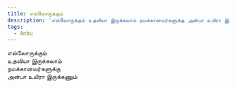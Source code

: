 ```yaml
---
title: எல்லோருக்கும்
description: 'எல்லோருக்கும் உதவியா இருக்கலாம் நமக்கானவர்களுக்கு அன்பா உயிரா இருக்கணும்.'
tags:
  - Anbu
---
```


எல்லோருக்கும்  
உதவியா இருக்கலாம்  
நமக்கானவர்களுக்கு  
அன்பா உயிரா இருக்கணும்
